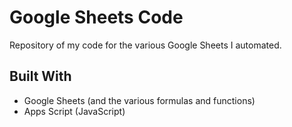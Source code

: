 # Google Sheets Code
Repository of my code for the various Google Sheets I automated. 

## Built With
- Google Sheets (and the various formulas and functions)
- Apps Script (JavaScript)
